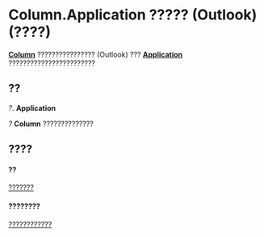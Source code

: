 
# Column.Application ????? (Outlook)(????)

 **[Column](b7eb6916-2d80-57c3-2077-47a2a4c73185.md)** ???????????????? (Outlook) ??? **[Application](797003e7-ecd1-eccb-eaaf-32d6ddde8348.md)** ????????????????????????


## ??

 _?_. **Application**

 _?_ **Column** ??????????????


## ????


#### ??


[???????](b7eb6916-2d80-57c3-2077-47a2a4c73185.md)
#### ????????


[????????????](http://msdn.microsoft.com/library/c9b724b2-49e3-8cd5-95c7-0e4ea423df46%28Office.15%29.aspx)